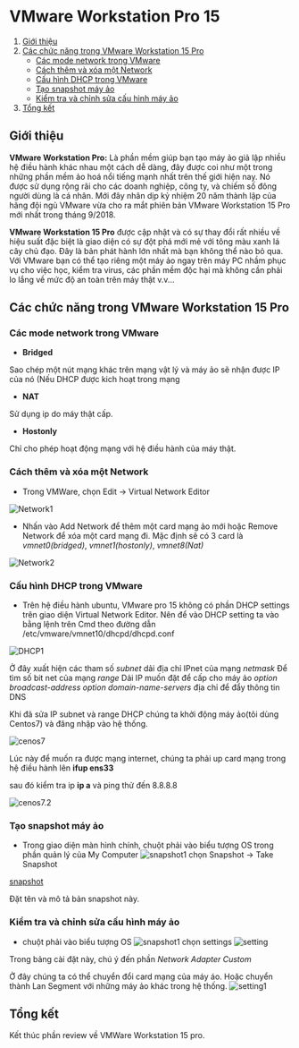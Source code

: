 # VMware Workstation Pro 15

1. [Giới thiệu](#Gioithieu)
2. [Các chức năng trong VMware Workstation 15 Pro](#ChucNang)
    * [Các mode network trong VMware](#ModeNet)
    * [Cách thêm và xóa một Network](#AddDele)
    * [Cấu hình DHCP trong VMware](#Dhcp)
    * [Tạo snapshot máy ảo](#Snap)
    * [Kiểm tra và chỉnh sửa cấu hình máy ảo](#KiemTra)
3. [Tổng kết](#Note)


<a name="Gioithieu"></a>
## Giới thiệu

**VMware Workstation Pro:** Là phần mềm giúp bạn tạo máy ảo giả lập nhiều hệ điều hành khác nhau một cách dễ dàng, đây được coi như một trong những phần mềm ảo hoá nổi tiếng mạnh nhất trên thế giới hiện nay. Nó được sử dụng rộng rãi cho các doanh nghiệp, công ty, và chiếm số đông người dùng là cá nhân. Mới đây nhân dịp kỷ nhiệm 20 năm thành lập của hãng đội ngủ VMware vừa cho ra mắt phiên bản VMware Workstation 15 Pro mới nhất trong tháng 9/2018.

**VMware Workstation 15 Pro** được cập nhật và có sự thay đổi rất nhiều về hiệu suất đặc biệt là giao diện có sự đột phá mới mẻ với tông màu xanh lá cây chủ đạo. Đây là bản phát hành lớn nhất mà bạn không thể nào bỏ qua. Với VMware bạn có thể tạo riêng một máy ảo ngay trên máy PC nhầm phục vụ cho việc học, kiểm tra virus, các phần mềm độc hại mà không cần phải lo lắng về mức độ an toàn trên máy thật v.v...

<a name="ChucNang"></a>
## Các chức năng trong VMware Workstation 15 Pro

<a name="ModeNet"></a>
### Các mode network trong VMware

* **Bridged**

Sao chép một nút mạng khác trên mạng vật lý và máy ảo sẽ nhận được IP của nó (Nếu DHCP được kich hoạt trong mạng

* **NAT**

Sử dụng ip do máy thật cấp.

* **Hostonly**

Chỉ cho phép hoạt động mạng với hệ điều hành của máy thật.

<a name="AddDele"></a>
### Cách thêm và xóa một Network

* Trong VMWare, chọn Edit -> Virtual Network Editor

![Network1](Images-VMWare/Network1.png)

* Nhấn vào Add Network để thêm một card mạng ảo mới hoặc Remove Network để xóa một card mạng đi. Mặc định sẽ có 3 card là *vmnet0(bridged)*, *vmnet1(hostonly)*, *vmnet8(Nat)*

![Network2](Images-VMWare/Network2.png)

<a name="Dhcp"></a>
### Cấu hình DHCP trong VMware

* Trên hệ điều hành ubuntu, VMware pro 15 không có phần DHCP settings trên giao diện Virtual Network Editor. Nên để vào DHCP setting ta vào bằng lệnh trên Cmd theo đường dẫn /etc/vmware/vmnet10/dhcpd/dhcpd.conf

![DHCP1](Images-VMWare/DHCP1.png)

Ở đây xuất hiện các tham số
*subnet* dải địa chỉ IPnet của mạng 
*netmask* Để tìm số bit net của mạng
*range* Dải IP muốn đặt để cấp cho máy ảo
*option broadcast-address* 
*option domain-name-servers* địa chỉ để đẩy thông tin DNS

Khi đã sửa IP subnet và range DHCP chúng ta khởi động máy ảo(tôi dùng Centos7) và đăng nhập vào hệ thống.

![cenos7](Images-VMWare/centos7.png)

Lúc này để muốn ra được mạng internet, chúng ta phải up card mạng trong hệ điều hành lên
**ifup ens33**

sau đó kiểm tra ip **ip a** và ping thử đến 8.8.8.8

![cenos7.2](Images-VMWare/centos7.2.png)

<a name="Snap"></a>
### Tạo snapshot máy ảo

* Trong giao diện màn hình chính, chuột phải vào biểu tượng OS trong phần quản lý của My Computer ![snapshot1](Images-VMWare/snapshot1.png) chọn Snapshot -> Take Snapshot

[snapshot](Images-VMWare/Snapshot.png)

Đặt tên và mô tả bản snapshot này.

<a name="KiemTra"></a>
### Kiểm tra và chỉnh sửa cấu hình máy ảo

* chuột phải vào biểu tượng OS ![snapshot1](Images-VMWare/snapshot1.png) chọn settings
![setting](Images-VMWare/setting.png)

Trong bảng cài đặt này, chú ý đến phần *Network Adapter Custom*

Ở đây chúng ta có thể chuyển đổi card mạng của máy áo. Hoặc chuyển thành Lan Segment với những máy ảo khác trong hệ thống.
![setting1](Images-VMWare/network3.png)


<a name="Note"></a>
## Tổng kết

Kết thúc phần review về VMWare Workstation 15 pro.
